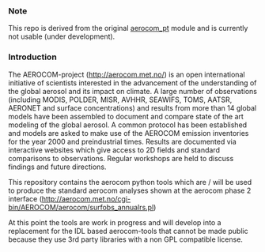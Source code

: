 ### Note

This repo is derived from the original [aerocom_pt](https://github.com/metno/aerocom_pt) module and is currently not usable (under development).

### Introduction

The AEROCOM-project (http://aerocom.met.no/) is an open international initiative of scientists interested in the advancement of the understanding of the global aerosol and its impact on climate. A large number of observations (including MODIS, POLDER, MISR, AVHHR, SEAWIFS, TOMS, AATSR, AERONET and surface concentrations) and results from more than 14 global models have been assembled to document and compare state of the art modeling of the global aerosol. A common protocol has been established and models are asked to make use of the AEROCOM emission inventories for the year 2000 and preindustrial times. Results are documented via interactive websites which give access to 2D fields and standard comparisons to observations. Regular workshops are held to discuss findings and future directions.

This repository contains the aerocom python tools which are / will be used to produce the standard aerocom analyses shown at the aerocom phase 2 interface (http://aerocom.met.no/cgi-bin/AEROCOM/aerocom/surfobs_annualrs.pl)

At this point the tools are work in progress and will develop into a replacement for the IDL based aerocom-tools that cannot be made public because they use 3rd party libraries with a non GPL compatible license.


